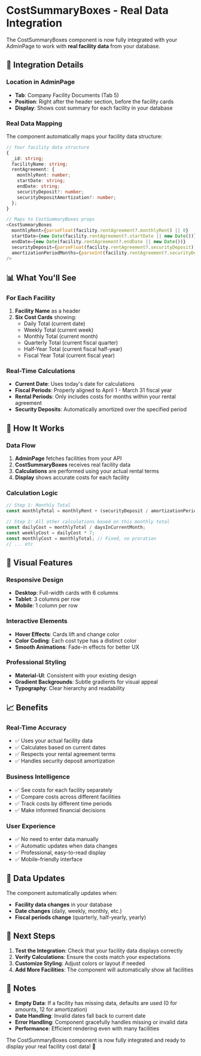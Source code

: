 # CostSummaryBoxes - Real Data Integration

The CostSummaryBoxes component is now fully integrated with your AdminPage to work with **real facility data** from your database.

## 🎯 Integration Details

### **Location in AdminPage**
- **Tab**: Company Facility Documents (Tab 5)
- **Position**: Right after the header section, before the facility cards
- **Display**: Shows cost summary for each facility in your database

### **Real Data Mapping**

The component automatically maps your facility data structure:

```typescript
// Your facility data structure
{
  _id: string;
  facilityName: string;
  rentAgreement: {
    monthlyRent: number;
    startDate: string;
    endDate: string;
    securityDeposit?: number;
    securityDepositAmortization?: number;
  };
}

// Maps to CostSummaryBoxes props
<CostSummaryBoxes
  monthlyRent={parseFloat(facility.rentAgreement?.monthlyRent) || 0}
  startDate={new Date(facility.rentAgreement?.startDate || new Date())}
  endDate={new Date(facility.rentAgreement?.endDate || new Date())}
  securityDeposit={parseFloat(facility.rentAgreement?.securityDeposit) || 0}
  amortizationPeriodMonths={parseInt(facility.rentAgreement?.securityDepositAmortization) || 12}
/>
```

## 📊 What You'll See

### **For Each Facility**
1. **Facility Name** as a header
2. **Six Cost Cards** showing:
   - Daily Total (current date)
   - Weekly Total (current week)
   - Monthly Total (current month)
   - Quarterly Total (current fiscal quarter)
   - Half-Year Total (current fiscal half-year)
   - Fiscal Year Total (current fiscal year)

### **Real-Time Calculations**
- **Current Date**: Uses today's date for calculations
- **Fiscal Periods**: Properly aligned to April 1 - March 31 fiscal year
- **Rental Periods**: Only includes costs for months within your rental agreement
- **Security Deposits**: Automatically amortized over the specified period

## 🔧 How It Works

### **Data Flow**
1. **AdminPage** fetches facilities from your API
2. **CostSummaryBoxes** receives real facility data
3. **Calculations** are performed using your actual rental terms
4. **Display** shows accurate costs for each facility

### **Calculation Logic**
```typescript
// Step 1: Monthly Total
const monthlyTotal = monthlyRent + (securityDeposit / amortizationPeriodMonths);

// Step 2: All other calculations based on this monthly total
const dailyCost = monthlyTotal / daysInCurrentMonth;
const weeklyCost = dailyCost * 7;
const monthlyCost = monthlyTotal; // Fixed, no proration
// ... etc
```

## 🎨 Visual Features

### **Responsive Design**
- **Desktop**: Full-width cards with 6 columns
- **Tablet**: 3 columns per row
- **Mobile**: 1 column per row

### **Interactive Elements**
- **Hover Effects**: Cards lift and change color
- **Color Coding**: Each cost type has a distinct color
- **Smooth Animations**: Fade-in effects for better UX

### **Professional Styling**
- **Material-UI**: Consistent with your existing design
- **Gradient Backgrounds**: Subtle gradients for visual appeal
- **Typography**: Clear hierarchy and readability

## 📈 Benefits

### **Real-Time Accuracy**
- ✅ Uses your actual facility data
- ✅ Calculates based on current dates
- ✅ Respects your rental agreement terms
- ✅ Handles security deposit amortization

### **Business Intelligence**
- ✅ See costs for each facility separately
- ✅ Compare costs across different facilities
- ✅ Track costs by different time periods
- ✅ Make informed financial decisions

### **User Experience**
- ✅ No need to enter data manually
- ✅ Automatic updates when data changes
- ✅ Professional, easy-to-read display
- ✅ Mobile-friendly interface

## 🔄 Data Updates

The component automatically updates when:
- **Facility data changes** in your database
- **Date changes** (daily, weekly, monthly, etc.)
- **Fiscal periods change** (quarterly, half-yearly, yearly)

## 🎯 Next Steps

1. **Test the Integration**: Check that your facility data displays correctly
2. **Verify Calculations**: Ensure the costs match your expectations
3. **Customize Styling**: Adjust colors or layout if needed
4. **Add More Facilities**: The component will automatically show all facilities

## 📝 Notes

- **Empty Data**: If a facility has missing data, defaults are used (0 for amounts, 12 for amortization)
- **Date Handling**: Invalid dates fall back to current date
- **Error Handling**: Component gracefully handles missing or invalid data
- **Performance**: Efficient rendering even with many facilities

The CostSummaryBoxes component is now fully integrated and ready to display your real facility cost data! 🎉
